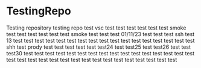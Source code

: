 # TestingRepo
Testing repository
testing repo
test
vsc test
test
test
test test
test
smoke test
test
test
test
test
test smoke test
test
test 01/11/23
test
test 
test ssh
test 13
test
test
test
test
test
test
test
test
test
test
test
test
test
test
test
test
test shh
test prody
test
test
test
test
test
test24
test
test25
test
test26
test
test
test30
test
test
test
test
test
test
test
test
test
test
test
test
test
test
test
test
test
test
test
test
test
test
test
test
test
test
test
test
test
test
test
test